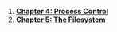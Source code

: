 1. **[Chapter 4: Process Control](./Chapter4-ProcessControl.md)**
2. **[Chapter 5: The Filesystem](./Chapter5-FileSystem.md)**